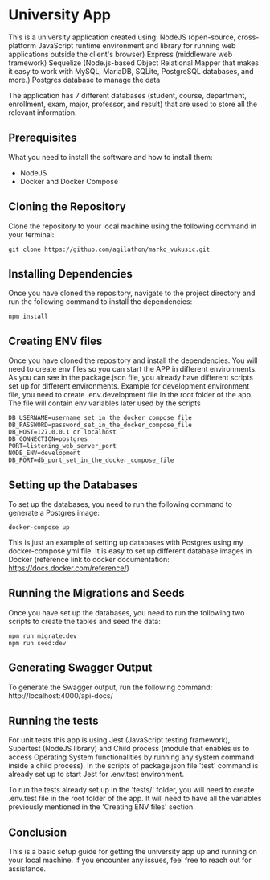 # University App

This is a university application created using: 
NodeJS (open-source, cross-platform JavaScript runtime environment and library for running web applications outside the client's browser)
Express (middleware web framework)
Sequelize (Node.js-based Object Relational Mapper that makes it easy to work with MySQL, MariaDB, SQLite, PostgreSQL databases, and more.)
Postgres database to manage the data 

The application has 7 different databases (student, course, department, enrollment, exam, major, professor, and result) that are used to store all the relevant information.

## Prerequisites

What you need to install the software and how to install them:

 - NodeJS
 - Docker and Docker Compose

## Cloning the Repository
Clone the repository to your local machine using the following command in your terminal:

    git clone https://github.com/agilathon/marko_vukusic.git

## Installing Dependencies
Once you have cloned the repository, navigate to the project directory and run the following command to install the dependencies:

    npm install

## Creating ENV files
Once you have cloned the repository and install the dependencies. You will need to create env files so you can start the APP in different environments.
As you can see in the package.json file, you already have different scripts set up for different environments.
Example for development environment file, you need to create .env.development file in the root folder of the app. 
The file will contain env variables later used by the scripts

    DB_USERNAME=username_set_in_the_docker_compose_file 
    DB_PASSWORD=password_set_in_the_docker_compose_file 
    DB_HOST=127.0.0.1 or localhost
    DB_CONNECTION=postgres
    PORT=listening_web_server_port
    NODE_ENV=development
    DB_PORT=db_port_set_in_the_docker_compose_file

## Setting up the Databases
To set up the databases, you need to run the following command to generate a Postgres image:

    docker-compose up
This is just an example of setting up databases with Postgres using my docker-compose.yml file. 
It is easy to set up different database images in Docker (reference link to docker documentation: https://docs.docker.com/reference/) 

## Running the Migrations and Seeds
Once you have set up the databases, you need to run the following two scripts to create the tables and seed the data:

    npm run migrate:dev
    npm run seed:dev
    

## Generating Swagger Output
To generate the Swagger output, run the following command:
    http://localhost:4000/api-docs/

## Running the tests
For unit tests this app is using Jest (JavaScript testing framework), Supertest (NodeJS library) and Child process (module that enables us to access Operating System functionalities by running any system command inside a child process).
In the scripts of package.json file 'test' command is already set up to start Jest for .env.test environment. 

To run the tests already set up in the 'tests/' folder, you will need to create .env.test file in the root folder of the app. It will need to have all the variables previously mentioned in the 'Creating ENV files' section.

## Conclusion
This is a basic setup guide for getting the university app up and running on your local machine. If you encounter any issues, feel free to reach out for assistance.
